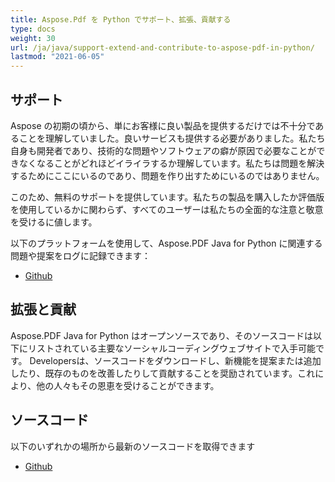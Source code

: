 ```yaml
---
title: Aspose.Pdf を Python でサポート、拡張、貢献する
type: docs
weight: 30
url: /ja/java/support-extend-and-contribute-to-aspose-pdf-in-python/
lastmod: "2021-06-05"
---
```

## サポート

Aspose の初期の頃から、単にお客様に良い製品を提供するだけでは不十分であることを理解していました。良いサービスも提供する必要がありました。私たち自身も開発者であり、技術的な問題やソフトウェアの癖が原因で必要なことができなくなることがどれほどイライラするか理解しています。私たちは問題を解決するためにここにいるのであり、問題を作り出すためにいるのではありません。

このため、無料のサポートを提供しています。私たちの製品を購入したか評価版を使用しているかに関わらず、すべてのユーザーは私たちの全面的な注意と敬意を受けるに値します。

以下のプラットフォームを使用して、Aspose.PDF Java for Python に関連する問題や提案をログに記録できます：

- [Github](https://github.com/aspose-pdf/Aspose.PDF-for-Java/issues)

## 拡張と貢献

Aspose.PDF Java for Python はオープンソースであり、そのソースコードは以下にリストされている主要なソーシャルコーディングウェブサイトで入手可能です。
 Developersは、ソースコードをダウンロードし、新機能を提案または追加したり、既存のものを改善したりして貢献することを奨励されています。これにより、他の人々もその恩恵を受けることができます。

## ソースコード

以下のいずれかの場所から最新のソースコードを取得できます

- [Github](https://github.com/aspose-pdf/Aspose.PDF-for-Java/tree/master/Plugins/Aspose_Pdf_Java_for_Python)